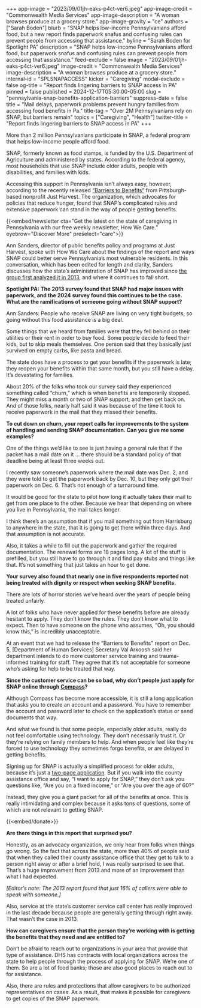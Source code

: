 +++
app-image = "2023/09/01jh-eaks-p4ct-ver6.jpeg"
app-image-credit = "Commonwealth Media Services"
app-image-description = "A woman browses produce at a grocery store."
app-image-gravity = "ce"
authors = ["Sarah Boden"]
blurb = "SNAP helps low-income Pennsylvanians afford food, but a new report finds paperwork snafus and confusing rules can prevent people from accessing that assistance."
byline = "Sarah Boden for Spotlight PA"
description = "SNAP helps low-income Pennsylvanians afford food, but paperwork snafus and confusing rules can prevent people from accessing that assistance."
feed-exclude = false
image = "2023/09/01jh-eaks-p4ct-ver6.jpeg"
image-credit = "Commonwealth Media Services"
image-description = "A woman browses produce at a grocery store."
internal-id = "SPLSNAPACCESS"
kicker = "Caregiving"
modal-exclude = false
og-title = "Report finds lingering barriers to SNAP access in PA"
pinned = false
published = 2024-12-17T05:30:00-05:00
slug = "pennsylvania-snap-benefits-application-barriers"
suppress-date = false
title = "Mail delays, paperwork problems prevent hungry families from accessing food benefits in Pa."
title-tag = "Over 2M Pennsylvanians rely on SNAP, but barriers remain"
topics = ["Caregiving", "Health"]
twitter-title = "Report finds lingering barriers to SNAP access in PA"
+++

More than 2 million Pennsylvanians participate in SNAP, a federal program that helps low-income people afford food.

SNAP, formerly known as food stamps, is funded by the U.S. Department of Agriculture and administered by states. According to the federal agency, most households that use SNAP include older adults, people with disabilities, and families with kids.

Accessing this support in Pennsylvania isn’t always easy, however, according to the recently released <a href="https://justharvest.org/wp-content/uploads/2024/12/Barriers-To-Benefits-Report.pdf">“Barriers to Benefits”</a> from Pittsburgh-based nonprofit Just Harvest. The organization, which advocates for policies that reduce hunger, found that SNAP’s complicated rules and extensive paperwork can stand in the way of people getting benefits.

{{<embed/newsletter cta="Get the latest on the state of caregiving in Pennsylvania with our free weekly newsletter, How We Care." eyebrow="Discover More" preselect="care">}}

Ann Sanders, director of public benefits policy and programs at Just Harvest, spoke with How We Care about the findings of the report and ways SNAP could better serve Pennsylvania’s most vulnerable residents. In this conversation, which has been edited for length and clarity, Sanders discusses how the state’s administration of SNAP has improved since <a href="https://justharvest.org/wp-content/uploads/2013/11/Barriers-to-Benefits-2013.pdf">the group first analyzed it in 2013</a>, and where it continues to fall short.

<strong>Spotlight PA: The 2013 survey found that SNAP had major issues with paperwork, and the 2024 survey found this continues to be the case. What are the ramifications of someone going without SNAP support?</strong>

Ann Sanders: People who receive SNAP are living on very tight budgets, so going without this food assistance is a big deal.

Some things that we heard from families were that they fell behind on their utilities or their rent in order to buy food. Some people decide to feed their kids, but to skip meals themselves. One person said that they basically just survived on empty carbs, like pasta and bread.

The state does have a process to get your benefits if the paperwork is late; they reopen your benefits within that same month, but you still have a delay. It’s devastating for families.

About 20% of the folks who took our survey said they experienced something called “churn,” which is when benefits are temporarily stopped. They might miss a month or two of SNAP support, and then get back on. And of those folks, nearly half said it was because of the time it took to receive paperwork in the mail that they missed their benefits.

<strong>To cut down on churn, your report calls for improvements to the system of handling and sending SNAP documentation. Can you give me some examples?</strong>

One of the things we’d like to see is just having a general rule that if the packet has a mail date on it … there should be a standard policy of that deadline being at least three weeks out.

I recently saw someone’s paperwork where the mail date was Dec. 2, and they were told to get the paperwork back by Dec. 10, but they only got their paperwork on Dec. 6. That’s not enough of a turnaround time.

It would be good for the state to pilot how long it actually takes their mail to get from one place to the other. Because we hear that depending on where you live in Pennsylvania, the mail takes longer.

I think there’s an assumption that if you mail something out from Harrisburg to anywhere in the state, that it is going to get there within three days. And that assumption is not accurate.

Also, it takes a while to fill out the paperwork and gather the required documentation. The renewal forms are 18 pages long. A lot of the stuff is prefilled, but you still have to go through it and find pay stubs and things like that. It’s not something that just takes an hour to get done.

<strong>Your survey also found that nearly one in five respondents reported not being treated with dignity or respect when seeking SNAP benefits.</strong>

There are lots of horror stories we’ve heard over the years of people being treated unfairly.

A lot of folks who have never applied for these benefits before are already hesitant to apply. They don’t know the rules. They don’t know what to expect. Then to have someone on the phone who assumes, “Oh, you should know this,” is incredibly unacceptable.

At an event that we had to release the “Barriers to Benefits” report on Dec. 5, \[Department of Human Services\] Secretary Val Arkoosh said her department intends to do more customer service training and trauma-informed training for staff. They agree that it’s not acceptable for someone who’s asking for help to be treated that way.

<strong>Since the customer service can be so bad, why don’t people just apply for SNAP online through </strong><a href="https://www.compass.dhs.pa.gov/home/#/"><strong>Compass</strong></a><strong>?</strong>

Although Compass has become more accessible, it is still a long application that asks you to create an account and a password. You have to remember the account and password later to check on the application’s status or send documents that way.

And what we found is that some people, especially older adults, really do not feel comfortable using technology. They don’t necessarily trust it. Or they’re relying on family members to help. And when people feel like they’re forced to use technology they sometimes forgo benefits, or are delayed in getting benefits.

Signing up for SNAP is actually a simplified process for older adults, because it’s just a <a href="https://www.pa.gov/agencies/dhs/resources/snap/snap-older-adults.html">two-page application</a>. But if you walk into the county assistance office and say, “I want to apply for SNAP,” they don’t ask you questions like, “Are you on a fixed income,” or “Are you over the age of 60?”

Instead, they give you a giant packet for all of the benefits at once. This is really intimidating and complex because it asks tons of questions, some of which are not relevant to getting SNAP.

{{<embed/donate>}}

<strong>Are there things in this report that surprised you?</strong>

Honestly, as an advocacy organization, we only hear from folks when things go wrong. So the fact that across the state, more than 40% of people said that when they called their county assistance office that they get to talk to a person right away or after a brief hold, I was really surprised to see that. That’s a huge improvement from 2013 and more of an improvement than what I had expected.

<em>\[Editor’s note: The 2013 report found that just 16% of callers were able to speak with someone.\]</em>

Also, service at the state’s customer service call center has really improved in the last decade because people are generally getting through right away. That wasn’t the case in 2013.

<strong>How can caregivers ensure that the person they’re working with is getting the benefits that they need and are entitled to?</strong>

Don’t be afraid to reach out to organizations in your area that provide that type of assistance. DHS has contracts with local organizations across the state to help people through the process of applying for SNAP. We’re one of them. So are a lot of food banks; those are also good places to reach out to for assistance.

Also, there are rules and protections that allow caregivers to be authorized representatives on cases. As a result, that makes it possible for caregivers to get copies of the SNAP paperwork.<strong><em></em></strong>

